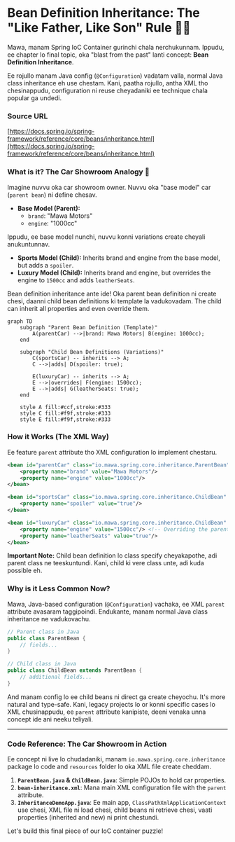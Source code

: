 # Bean Definition Inheritance: The "Like Father, Like Son" Rule 👨‍👦

Mawa, manam Spring IoC Container gurinchi chala nerchukunnam. Ippudu, ee chapter lo final topic, oka "blast from the past" lanti concept: **Bean Definition Inheritance**.

Ee rojullo manam Java config (`@Configuration`) vadatam valla, normal Java class inheritance eh use chestam. Kani, paatha rojullo, antha XML tho chesinappudu, configuration ni reuse cheyadaniki ee technique chala popular ga undedi.

### Source URL
[https://docs.spring.io/spring-framework/reference/core/beans/inheritance.html](https://docs.spring.io/spring-framework/reference/core/beans/inheritance.html)

### What is it? The Car Showroom Analogy 🚗
Imagine nuvvu oka car showroom owner. Nuvvu oka "base model" car (`parent bean`) ni define chesav.
-   **Base Model (Parent):**
    -   `brand`: "Mawa Motors"
    -   `engine`: "1000cc"

Ippudu, ee base model nunchi, nuvvu konni variations create cheyali anukuntunnav.
-   **Sports Model (Child):** Inherits brand and engine from the base model, but adds a `spoiler`.
-   **Luxury Model (Child):** Inherits brand and engine, but overrides the engine to `1500cc` and adds `leatherSeats`.

Bean definition inheritance ante ide! Oka parent bean definition ni create chesi, daanni child bean definitions ki template la vadukovadam. The child can inherit all properties and even override them.

```mermaid
graph TD
    subgraph "Parent Bean Definition (Template)"
        A(parentCar) -->|brand: Mawa Motors| B(engine: 1000cc);
    end

    subgraph "Child Bean Definitions (Variations)"
        C(sportsCar) -- inherits --> A;
        C -->|adds| D(spoiler: true);

        E(luxuryCar) -- inherits --> A;
        E -->|overrides| F(engine: 1500cc);
        E -->|adds| G(leatherSeats: true);
    end

    style A fill:#ccf,stroke:#333
    style C fill:#f9f,stroke:#333
    style E fill:#f9f,stroke:#333
```

### How it Works (The XML Way)
Ee feature `parent` attribute tho XML configuration lo implement chestaru.

```xml
<bean id="parentCar" class="io.mawa.spring.core.inheritance.ParentBean">
    <property name="brand" value="Mawa Motors"/>
    <property name="engine" value="1000cc"/>
</bean>

<bean id="sportsCar" class="io.mawa.spring.core.inheritance.ChildBean" parent="parentCar">
    <property name="spoiler" value="true"/>
</bean>

<bean id="luxuryCar" class="io.mawa.spring.core.inheritance.ChildBean" parent="parentCar">
    <property name="engine" value="1500cc"/> <!-- Overriding the parent's value -->
    <property name="leatherSeats" value="true"/>
</bean>
```

**Important Note:** Child bean definition lo class specify cheyakapothe, adi parent class ne teeskuntundi. Kani, child ki vere class unte, adi kuda possible eh.

### Why is it Less Common Now?
Mawa, Java-based configuration (`@Configuration`) vachaka, ee XML `parent` attribute avasaram taggipoindi. Endukante, manam normal Java class inheritance ne vadukovachu.

```java
// Parent class in Java
public class ParentBean {
    // fields...
}

// Child class in Java
public class ChildBean extends ParentBean {
    // additional fields...
}
```
And manam config lo ee child beans ni direct ga create cheyochu. It's more natural and type-safe. Kani, legacy projects lo or konni specific cases lo XML chusinappudu, ee `parent` attribute kanipiste, deeni venaka unna concept ide ani neeku teliyali.

---
### Code Reference: The Car Showroom in Action
Ee concept ni live lo chudadaniki, manam `io.mawa.spring.core.inheritance` package lo code and `resources` folder lo oka XML file create cheddam.

1.  **`ParentBean.java` & `ChildBean.java`**: Simple POJOs to hold car properties.
2.  **`bean-inheritance.xml`**: Mana main XML configuration file with the `parent` attribute.
3.  **`InheritanceDemoApp.java`**: Ee main app, `ClassPathXmlApplicationContext` use chesi, XML file ni load chesi, child beans ni retrieve chesi, vaati properties (inherited and new) ni print chestundi.

Let's build this final piece of our IoC container puzzle!
